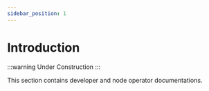 ```yaml
---
sidebar_position: 1
---
```


# Introduction

:::warning
Under Construction
:::

This section contains developer and node operator documentations.

